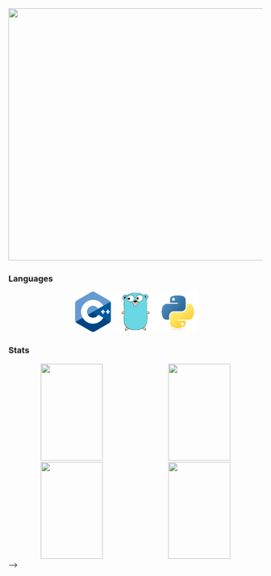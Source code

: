 <div align="center">
  <img width="920" height="500" src="https://github.com/mellgit/mellgit/blob/main/assets/sukuna.gif">
</div>

### Languages

<div align="center"> 
    <img src="https://raw.githubusercontent.com/devicons/devicon/master/icons/cplusplus/cplusplus-original.svg" alt="cplusplus" width="80" height="80"/>
    <img src="https://raw.githubusercontent.com/devicons/devicon/master/icons/go/go-original.svg" alt="go" width="80" height="80"/> 
    <img src="https://raw.githubusercontent.com/devicons/devicon/master/icons/python/python-original.svg" alt="python" width="80" height="80"/> 
</div>

### Stats

<!-- <div align="center"> -->
<!--   <img width="49.5%" height="192x" src="https://github.r2v.ch/codewars?user=mellgit&theme=black&hide_clan=true&top_languages=true">   -->
<!--   <img width="49.5%" height="192x" src="https://leetcard.jacoblin.cool/mellgit?animation=true"> -->
<!--   <img width="49.5%" height="192x" src="https://github-readme-stats.vercel.app/api?username=mellgit&show_icons=true"> -->
<!--   <img width="49.5%" height="192x" src="https://github-readme-stats.vercel.app/api/top-langs/?username=mellgit"> -->
<!-- </div> -->

<div align="center">
  <img width="49.5%" height="192x" src="https://github.r2v.ch/codewars?user=mellgit&theme=black&hide_clan=true&top_languages=true">  
  <img width="49.5%" height="192x" src="https://leetcard.jacoblin.cool/mellgit?animation=true">
  <img width="49.5%" height="192x" src="https://github-readme-stats.vercel.app/api/top-langs?username=mellgit&show_icons=true&locale=en&layout=compact">
  <img width="49.5%" height="192x" src="https://github-readme-stats.vercel.app/api?username=mellgit&show_icons=true">
  <!-- <img width="49.5%" height="192x" src="https://github-readme-stats.vercel.app/api/top-langs/?username=mellgit"> -->
</div>

<!---->
<!-- https://github-readme-stats.vercel.app/api/top-langs?username=vasiliikletkin&show_icons=true&locale=en&layout=compact -->
<!-- https://github-readme-stats.vercel.app/api/top-langs?username=mellgit&show_icons=true&locale=en&layout=compact -->
<!-- <h2>Stats</h2> -->
<!---->
<!-- <p><img align="left" style="box-shadow: 3px 3px 3px gray;" src="https://github-readme-stats.vercel.app/api/top-langs?username=vasiliikletkin&show_icons=true&locale=en&layout=compact" alt="vasiliikletkin" /></p> -->
<!---->
<!-- <p>&nbsp;<img align="center" style="box-shadow: 3px 3px 3px gray;" src="https://github-readme-stats.vercel.app/api?username=vasiliikletkin&show_icons=true&locale=en" alt="vasiliikletkin" /></p> -->
<!---->
<!-- <!-- <p><img align="center" style="box-shadow: 3px 3px 3px gray;" src="https://github-readme-streak-stats.herokuapp.com/?user=vasiliikletkin&" alt="vasiliikletkin" /></p> --> -->
<!---->
